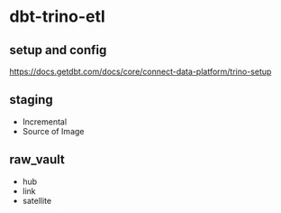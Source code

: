 ﻿# dbt-trino-etl
## setup and config
https://docs.getdbt.com/docs/core/connect-data-platform/trino-setup
## staging
- Incremental
- Source of Image
## raw_vault
- hub
- link
- satellite
